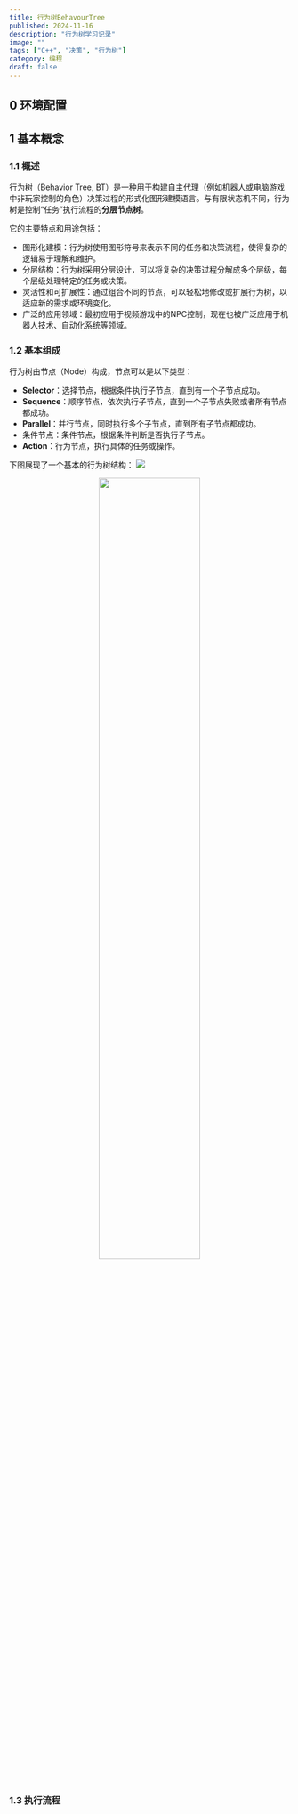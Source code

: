 ```yaml
---
title: 行为树BehavourTree
published: 2024-11-16
description: "行为树学习记录"
image: ""
tags: ["C++", "决策", "行为树"]
category: 编程
draft: false
---
```


## 0 环境配置

## 1 基本概念

### 1.1 概述

行为树（Behavior Tree, BT）是一种用于构建自主代理（例如机器人或电脑游戏中非玩家控制的角色）决策过程的形式化图形建模语言。与有限状态机不同，行为树是控制“任务”执行流程的**分层节点树**。

它的主要特点和用途包括：

* 图形化建模：行为树使用图形符号来表示不同的任务和决策流程，使得复杂的逻辑易于理解和维护。
* 分层结构：行为树采用分层设计，可以将复杂的决策过程分解成多个层级，每个层级处理特定的任务或决策。
* 灵活性和可扩展性：通过组合不同的节点，可以轻松地修改或扩展行为树，以适应新的需求或环境变化。
* 广泛的应用领域：最初应用于视频游戏中的NPC控制，现在也被广泛应用于机器人技术、自动化系统等领域。

### 1.2 基本组成

行为树由节点（Node）构成，节点可以是以下类型：

* **Selector**：选择节点，根据条件执行子节点，直到有一个子节点成功。
* **Sequence**：顺序节点，依次执行子节点，直到一个子节点失败或者所有节点都成功。
* **Parallel**：并行节点，同时执行多个子节点，直到所有子节点都成功。
* 条件节点：条件节点，根据条件判断是否执行子节点。
* **Action**：行为节点，执行具体的任务或操作。

下图展现了一个基本的行为树结构：
![](https://www.behaviortree.dev/img/animated.svg)
<div align=" center">
<img src="https://www.behaviortree.dev/assets/images/sequence_animation-4155a892772542caf81fa16c824c91f8.svg"  width="60%" height="60%" />
</div>



### 1.3 执行流程
